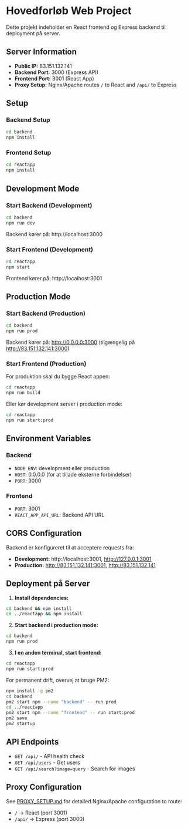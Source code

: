 # Hovedforløb Web Project

Dette projekt indeholder en React frontend og Express backend til deployment på server.

## Server Information
- **Public IP:** 83.151.132.141
- **Backend Port:** 3000 (Express API)
- **Frontend Port:** 3001 (React App)
- **Proxy Setup:** Nginx/Apache routes `/` to React and `/api/` to Express

## Setup

### Backend Setup
```bash
cd backend
npm install
```

### Frontend Setup
```bash
cd reactapp
npm install
```

## Development Mode

### Start Backend (Development)
```bash
cd backend
npm run dev
```
Backend kører på: http://localhost:3000

### Start Frontend (Development)
```bash
cd reactapp
npm start
```
Frontend kører på: http://localhost:3001

## Production Mode

### Start Backend (Production)
```bash
cd backend
npm run prod
```
Backend kører på: http://0.0.0.0:3000 (tilgængelig på http://83.151.132.141:3000)

### Start Frontend (Production)
For produktion skal du bygge React appen:
```bash
cd reactapp
npm run build
```

Eller kør development server i production mode:
```bash
cd reactapp
npm run start:prod
```

## Environment Variables

### Backend
- `NODE_ENV`: development eller production
- `HOST`: 0.0.0.0 (for at tillade eksterne forbindelser)
- `PORT`: 3000

### Frontend
- `PORT`: 3001
- `REACT_APP_API_URL`: Backend API URL

## CORS Configuration
Backend er konfigureret til at acceptere requests fra:
- **Development:** http://localhost:3001, http://127.0.0.1:3001
- **Production:** http://83.151.132.141:3001, http://83.151.132.141

## Deployment på Server

1. **Install dependencies:**
```bash
cd backend && npm install
cd ../reactapp && npm install
```

2. **Start backend i production mode:**
```bash
cd backend
npm run prod
```

3. **I en anden terminal, start frontend:**
```bash
cd reactapp
npm run start:prod
```

For permanent drift, overvej at bruge PM2:
```bash
npm install -g pm2
cd backend
pm2 start npm --name "backend" -- run prod
cd ../reactapp
pm2 start npm --name "frontend" -- run start:prod
pm2 save
pm2 startup
```

## API Endpoints
- `GET /api/` - API health check
- `GET /api/users` - Get users
- `GET /api/search?image=query` - Search for images

## Proxy Configuration
See [PROXY_SETUP.md](PROXY_SETUP.md) for detailed Nginx/Apache configuration to route:
- `/` → React (port 3001)
- `/api/` → Express (port 3000)
